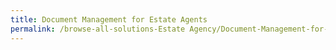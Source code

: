```yaml
---
title: Document Management for Estate Agents
permalink: /browse-all-solutions-Estate Agency/Document-Management-for-Estate-Agents
---
```


